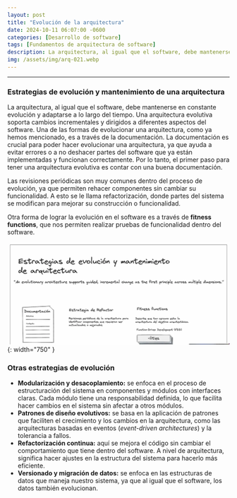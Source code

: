 ```yaml
---
layout: post
title: "Evolución de la arquitectura"
date: 2024-10-11 06:07:00 -0600
categories: [Desarrollo de software]
tags: [Fundamentos de arquitectura de software]
description: La arquitectura, al igual que el software, debe mantenerse en constante evolución y adaptarse a lo largo del tiempo.....
img: /assets/img/arq-021.webp
---
```


---

### Estrategias de evolución y mantenimiento de una arquitectura

La arquitectura, al igual que el software, debe mantenerse en constante evolución y adaptarse a lo largo del tiempo. Una arquitectura evolutiva soporta cambios incrementales y dirigidos a diferentes aspectos del software. Una de las formas de evolucionar una arquitectura, como ya hemos mencionado, es a través de la documentación. La documentación es crucial para poder hacer evolucionar una arquitectura, ya que ayuda a evitar errores o a no deshacer partes del software que ya están implementadas y funcionan correctamente. Por lo tanto, el primer paso para tener una arquitectura evolutiva es contar con una buena documentación.

Las revisiones periódicas son muy comunes dentro del proceso de evolución, ya que permiten rehacer componentes sin cambiar su funcionalidad. A esto se le llama refactorización, donde partes del sistema se modifican para mejorar su construcción o funcionalidad.

Otra forma de lograr la evolución en el software es a través de **fitness functions**, que nos permiten realizar pruebas de funcionalidad dentro del software.

![alt text](/assets/img/arq-021-1.webp){: width="750" }

### Otras estrategias de evolución

- **Modularización y desacoplamiento:** se enfoca en el proceso de estructuración del sistema en componentes y módulos con interfaces claras. Cada módulo tiene una responsabilidad definida, lo que facilita hacer cambios en el sistema sin afectar a otros módulos.
- **Patrones de diseño evolutivos:** se basa en la aplicación de patrones que faciliten el crecimiento y los cambios en la arquitectura, como las arquitecturas basadas en eventos (*event-driven architectures*) y la tolerancia a fallos.
- **Refactorización continua:** aquí se mejora el código sin cambiar el comportamiento que tiene dentro del software. A nivel de arquitectura, significa hacer ajustes en la estructura del sistema para hacerlo más eficiente.
- **Versionado y migración de datos:** se enfoca en las estructuras de datos que maneja nuestro sistema, ya que al igual que el software, los datos también evolucionan.




